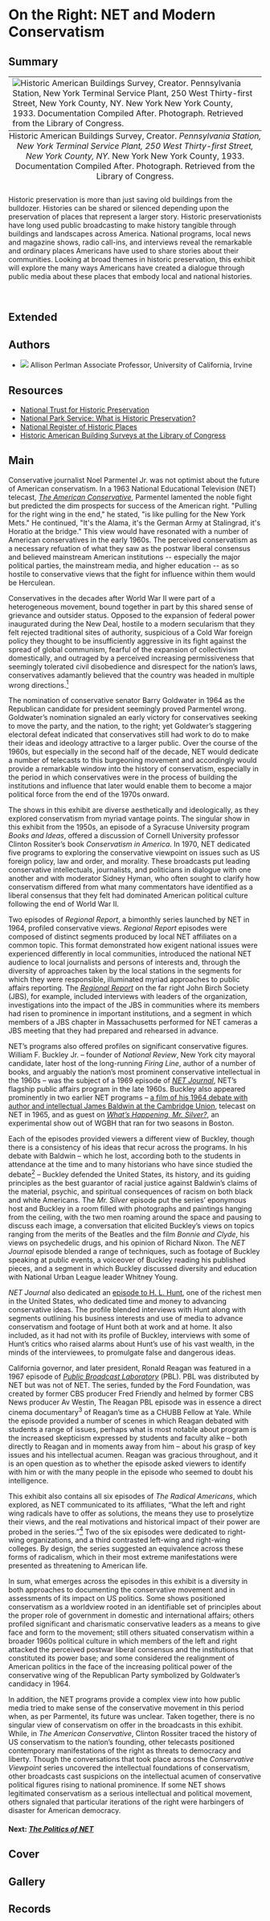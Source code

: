 # On the Right: NET and Modern Conservatism

## Summary
<table class="exhibit-image">
  <caption align="bottom" class="exhibit-caption">Historic American Buildings Survey, Creator. <em>Pennsylvania Station, New York Terminal Service Plant, 250 West Thirty-first Street, New York County, NY.</em> New York New York County, 1933. Documentation Compiled After. Photograph. Retrieved from the Library of Congress.</caption>
  <tr><td><img src="https://s3.amazonaws.com/americanarchive.org/exhibits/pennstationcrop.jpg" alt="Historic American Buildings Survey, Creator. Pennsylvania Station, New York Terminal Service Plant, 250 West Thirty-first Street, New York County, NY. New York New York County, 1933. Documentation Compiled After. Photograph. Retrieved from the Library of Congress."/></td></tr>
</table>
Historic preservation is more than just saving old buildings from the bulldozer. Histories can be shared or silenced depending upon the preservation of places that represent a larger story. Historic preservationists have long used public broadcasting to make history tangible through buildings and landscapes across America. National programs, local news and magazine shows, radio call-ins, and interviews reveal the remarkable and ordinary places Americans have used to share stories about their communities. Looking at broad themes in historic preservation, this exhibit will explore the many ways Americans have created a dialogue through public media about these places that embody local and national histories.
<p>&nbsp;</p>

## Extended

## Authors

- <img class="img-circle pull-left" src="https://s3.amazonaws.com/americanarchive.org/exhibits/karaheadshot.jpg"/>
  <a class="name">Allison Perlman</a>
  <a class="title">Associate Professor, University of California, Irvine</a>

## Resources

  - [National Trust for Historic Preservation](https://savingplaces.org/)
  - [National Park Service: What is Historic Preservation?](https://www.nps.gov/subjects/historicpreservation/what-is-historic-preservation.htm)
  - [National Register of Historic Places](https://www.nps.gov/nr/)
  - [Historic American Building Surveys at the Library of Congress](https://www.loc.gov/collections/historic-american-buildings-landscapes-and-engineering-records/)


## Main
Conservative journalist Noel Parmentel Jr. was not optimist about the future of American conservatism. In a 1963 National Educational Television (NET) telecast, [*The American Conservative*](/catalog/cpb-aacip_512-r785h7cx44), Parmentel lamented the noble fight but predicted the dim prospects for success of the American right. "Pulling for the right wing in the end," he stated, "is like pulling for the New York Mets." He continued, "It's the Alama, it's the German Army at Stalingrad, it's Horatio at the bridge." This view would have resonated with a number of American conservatives in the early 1960s. The perceived conservatism as a necessary refuation of what they saw as the postwar liberal consensus and believed mainstream American institutions -- especially the major political parties, the mainstream media, and higher education -- as so hostile to conservative views that the fight for influence within them would be Herculean.


Conservatives in the decades after World War II were part of a heterogeneous movement, bound together in part by this shared sense of grievance and outsider status. Opposed to the expansion of federal power inaugurated during the New Deal, hostile to a modern secularism that they felt rejected traditional sites of authority, suspicious of a Cold War foreign policy they thought to be insufficiently aggressive in its fight against the spread of global communism, fearful of the expansion of collectivism domestically, and outraged by a perceived increasing permissiveness that seemingly tolerated civil disobedience and disrespect for the nation’s laws, conservatives adamantly believed that the country was headed in multiple wrong directions.[<sup>1</sup>](/exhibits/conservatism/notes#1)

The nomination of conservative senator Barry Goldwater in 1964 as the Republican candidate for president seemingly proved Parmentel wrong. Goldwater’s nomination signaled an early victory for conservatives seeking to move the party, and the nation, to the right; yet Goldwater’s staggering electoral defeat indicated that conservatives still had work to do to make their ideas and ideology attractive to a larger public. Over the course of the 1960s, but especially in the second half of the decade, NET would dedicate a number of telecasts to this burgeoning movement and accordingly would provide a remarkable window into the history of conservatism, especially in the period in which conservatives were in the process of building the institutions and influence that later would enable them to become a major political force from the end of the 1970s onward.

The shows in this exhibit are diverse aesthetically and ideologically, as they explored conservatism from myriad vantage points. The singular show in this exhibit from the 1950s, an episode of a Syracuse University program *Books and Ideas*, offered a discussion of Cornell University professor Clinton Rossiter’s book *Conservatism in America*. In 1970, NET dedicated five programs to exploring the conservative viewpoint on issues such as US foreign policy, law and order, and morality. These broadcasts put leading conservative intellectuals, journalists, and politicians in dialogue with one another and with moderator Sidney Hyman, who often sought to clarify how conservatism differed from what many commentators have identified as a liberal consensus that they felt had dominated American political culture following the end of World War II.

Two episodes of *Regional Report*, a bimonthly series launched by NET in 1964, profiled conservative views. *Regional Report* episodes were composed of distinct segments produced by local NET affiliates on a common topic. This format demonstrated how exigent national issues were experienced differently in local communities, introduced the national NET audience to local journalists and persons of interests and, through the diversity of approaches taken by the local stations in the segments for which they were responsible, illuminated myriad approaches to public affairs reporting. The [*Regional Report*](/catalog/cpb-aacip_512-ft8df6m068) on the far right John Birch Society (JBS), for example, included interviews with leaders of the organization, investigations into the impact of the JBS in communities where its members had risen to prominence in important institutions, and a segment in which members of a JBS chapter in Massachusetts performed for NET cameras a JBS meeting that they had prepared and rehearsed in advance.

NET’s programs also offered profiles on significant conservative figures. William F. Buckley Jr. – founder of *National Review*, New York city mayoral candidate, later host of the long-running *Firing Line*, author of a number of books, and arguably the nation’s most prominent conservative intellectual in the 1960s – was the subject of a 1969 episode of [*NET Journal*](/catalog/cpb-aacip_75-35gb5qv3), NET’s flagship public affairs program in the late 1960s. Buckley also appeared prominently in two earlier NET programs – [a film of his 1964 debate with author and intellectual James Baldwin at the Cambridge Union](/catalog/cpb-aacip_151-sn00z71m54), telecast on NET in 1965, and as guest on [*What’s Happening, Mr. Silver?*](/catalog/cpb-aacip/15-27zkhbbv), an experimental show out of WGBH that ran for two seasons in Boston.

Each of the episodes provided viewers a different view of Buckley, though there is a consistency of his ideas that recur across the programs. In his debate with Baldwin – which he lost, according both to the students in attendance at the time and to many historians who have since studied the debate[<sup>2</sup>](/exhibits/conservatism/notes#2)  – Buckley defended the United States, its history, and its guiding principles as the best guarantor of racial justice against Baldwin’s claims of the material, psychic, and spiritual consequences of racism on both black and white Americans. The *Mr. Silver* episode put the series’ eponymous host and Buckley in a room filled with photographs and paintings hanging from the ceiling, with the two men roaming around the space and pausing to discuss each image, a conversation that elicited Buckley’s views on topics ranging from the merits of the Beatles and the film *Bonnie and Clyde*, his views on psychedelic drugs, and his opinion of Richard Nixon. The *NET Journal* episode blended a range of techniques, such as footage of Buckley speaking at public events, a voiceover of Buckley reading his published pieces, and a segment in which Buckley discussed diversity and education with National Urban League leader Whitney Young.

*NET Journal* also dedicated an [episode to H. L. Hunt](/catalog/cpb-aacip_512-j96057dt9d), one of the richest men in the United States, who dedicated time and money to advancing conservative ideas. The profile blended interviews with Hunt along with segments outlining his business interests and use of media to advance conservatism and footage of Hunt both at work and at home. It also included, as it had not with its profile of Buckley, interviews with some of Hunt’s critics who raised alarms about Hunt’s use of his vast wealth, in the minds of the interviewees, to promulgate false and dangerous ideas.

California governor, and later president, Ronald Reagan was featured in a 1967 episode of [*Public Broadcast Laboratory*](/catalog/cpb-aacip/15-94hmh6vt) (PBL). PBL was distributed by NET but was not of NET. The series, funded by the Ford Foundation, was created by former CBS producer Fred Friendly and helmed by former CBS News producer Av Westin, The Reagan PBL episode was in essence a direct cinema documentary<a name="3"></a><sup>3</sup>  of Reagan’s time as a CHUBB Fellow at Yale. While the episode provided a number of scenes in which Reagan debated with students a range of issues, perhaps what is most notable about program is the increased skepticism expressed by students and faculty alike – both directly to Reagan and in moments away from him – about his grasp of key issues and his intellectual acumen. Reagan was gracious throughout, and it is an open question as to whether the episode asked viewers to identify with him or with the many people in the episode who seemed to doubt his intelligence.

This exhibit also contains all six episodes of *The Radical Americans*, which explored, as NET communicated to its affiliates, “What the left and right wing radicals have to offer as solutions, the means they use to proselytize their views, and the real motivations and historical impact of their power are probed in the series.”[<sup>4</sup>](/exhibits/conservatism/notes#4)  Two of the six episodes were dedicated to right-wing organizations, and a third contrasted left-wing and right-wing colleges. By design, the series suggested an equivalence across these forms of radicalism, which in their most extreme manifestations were presented as threatening to American life.

In sum, what emerges across the episodes in this exhibit is a diversity in both approaches to documenting the conservative movement and in assessments of its impact on US politics. Some shows positioned conservatism as a worldview rooted in an identifiable set of principles about the proper role of government in domestic and international affairs; others profiled significant and charismatic conservative leaders as a means to give face and form to the movement; still others situated conservatism within a broader 1960s political culture in which members of the left and right attacked the perceived postwar liberal consensus and the institutions that constituted its power base; and some considered the realignment of American politics in the face of the increasing political power of the conservative wing of the Republican Party symbolized by Goldwater’s candidacy in 1964.

In addition, the NET programs provide a complex view into how public media tried to make sense of the conservative movement in this period when, as per Parmentel, its future was unclear. Taken together, there is no singular view of conservatism on offer in the broadcasts in this exhibit. While, in *The American Conservative*, Clinton Rossiter traced the history of US conservatism to the nation’s founding, other telecasts positioned contemporary manifestations of the right as threats to democracy and liberty. Though the conversations that took place across the *Conservative Viewpoint* series uncovered the intellectual foundations of conservatism, other broadcasts cast suspicions on the intellectual acumen of conservative political figures rising to national prominence. If some NET shows legitimated conservatism as a serious intellectual and political movement, others signaled that particular iterations of the right were harbingers of disaster for American democracy.

#### Next: [*The Politics of NET*](/exhibits/conservatism/politcs-net)

## Cover

## Gallery

## Records
